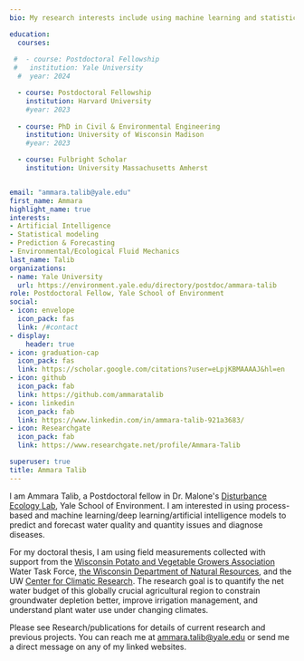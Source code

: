 ```yaml
---
bio: My research interests include using machine learning and statistical modeling to predict and forecast water quality and quantity issues and diseases. 

education:
  courses:
  
 #  - course: Postdoctoral Fellowship
 #   institution: Yale University 
  #  year: 2024

  - course: Postdoctoral Fellowship
    institution: Harvard University
    #year: 2023
    
  - course: PhD in Civil & Environmental Engineering
    institution: University of Wisconsin Madison
    #year: 2023

  - course: Fulbright Scholar
    institution: University Massachusetts Amherst 


email: "ammara.talib@yale.edu"
first_name: Ammara
highlight_name: true
interests:
- Artificial Intelligence
- Statistical modeling 
- Prediction & Forecasting
- Environmental/Ecological Fluid Mechanics 
last_name: Talib
organizations:
- name: Yale University
  url: https://environment.yale.edu/directory/postdoc/ammara-talib
role: Postdoctoral Fellow, Yale School of Environment 
social:
- icon: envelope
  icon_pack: fas
  link: /#contact
- display:
    header: true
- icon: graduation-cap
  icon_pack: fas
  link: https://scholar.google.com/citations?user=eLpjKBMAAAAJ&hl=en
- icon: github
  icon_pack: fab
  link: https://github.com/ammaratalib
- icon: linkedin
  icon_pack: fab
  link: https://www.linkedin.com/in/ammara-talib-921a3683/
- icon: Researchgate
  icon_pack: fab
  link: https://www.researchgate.net/profile/Ammara-Talib

superuser: true
title: Ammara Talib
---
```


I am Ammara Talib, a Postdoctoral fellow in Dr. Malone's [Disturbance Ecology Lab](https://www.malonelab.org/research), Yale School of Environment. I am interested in using process-based and machine learning/deep learning/artificial intelligence models to predict and forecast water quality and quantity issues and diagnose diseases.

For my doctoral thesis, I am using field measurements collected 
with support from the [Wisconsin Potato and Vegetable Growers Association]( https://wisconsinpotatoes.com/) Water Task Force, [the Wisconsin Department of Natural Resources]( https://dnr.wisconsin.gov/topic/Groundwater/GCC/research.htm), and the UW [Center for Climatic Research]( https://ccr.nelson.wisc.edu/). The research goal is to quantify the net water budget of this globally crucial agricultural region to constrain groundwater depletion better, improve irrigation management, and understand plant water use under changing climates.

Please see Research/publications for details of current research and previous projects. You can reach me at ammara.talib@yale.edu or send me a direct message on any of my linked websites.


